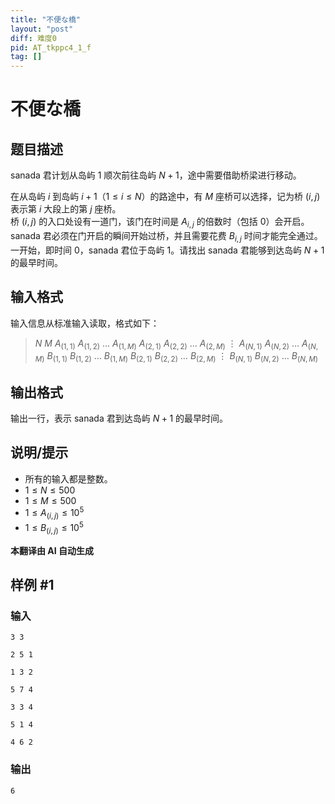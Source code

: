 ```yaml
---
title: "不便な橋"
layout: "post"
diff: 难度0
pid: AT_tkppc4_1_f
tag: []
---
```


# 不便な橋

## 题目描述

sanada 君计划从岛屿 $1$ 顺次前往岛屿 $N+1$，途中需要借助桥梁进行移动。

在从岛屿 $i$ 到岛屿 $i+1$（$1 \leq i \leq N$）的路途中，有 $M$ 座桥可以选择，记为桥 $(i, j)$ 表示第 $i$ 大段上的第 $j$ 座桥。  
桥 $(i, j)$ 的入口处设有一道门，该门在时间是 $A_{i, j}$ 的倍数时（包括 $0$）会开启。sanada 君必须在门开启的瞬间开始过桥，并且需要花费 $B_{i, j}$ 时间才能完全通过。  
一开始，即时间 $0$，sanada 君位于岛屿 $1$。请找出 sanada 君能够到达岛屿 $N+1$ 的最早时间。

## 输入格式

输入信息从标准输入读取，格式如下：

> $N\ M\ A_{(1,1)}\ A_{(1,2)}\ \ldots\ A_{(1,M)}\ A_{(2,1)}\ A_{(2,2)}\ \ldots\ A_{(2,M)}\ \vdots\ A_{(N,1)}\ A_{(N,2)}\ \ldots\ A_{(N,M)}\ B_{(1,1)}\ B_{(1,2)}\ \ldots\ B_{(1,M)}\ B_{(2,1)}\ B_{(2,2)}\ \ldots\ B_{(2,M)}\ \vdots\ B_{(N,1)}\ B_{(N,2)}\ \ldots\ B_{(N,M)}$

## 输出格式

输出一行，表示 sanada 君到达岛屿 $N+1$ 的最早时间。

## 说明/提示

- 所有的输入都是整数。
- $1 \leq N \leq 500$
- $1 \leq M \leq 500$
- $1 \leq A_{(i,j)} \leq 10^5$
- $1 \leq B_{(i,j)} \leq 10^5$

 **本翻译由 AI 自动生成**

## 样例 #1

### 输入

```
3 3
2 5 1
1 3 2
5 7 4
3 3 4
5 1 4
4 6 2
```

### 输出

```
6
```

